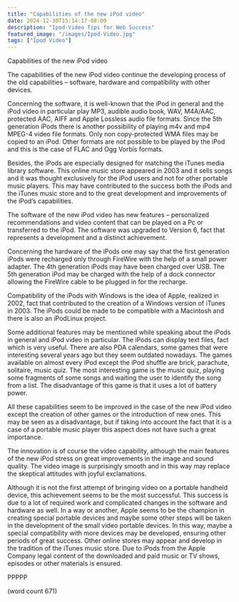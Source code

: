 ```yaml
---
title: "Capabilities of the new iPod video"
date: 2024-12-30T15:14:17-08:00
description: "Ipod-Video Tips for Web Success"
featured_image: "/images/Ipod-Video.jpg"
tags: ["Ipod Video"]
---
```


Capabilities of the new iPod video

	
The capabilities of the new iPod video continue the developing process of the old capabilities – software, hardware and compatibility with other devices. 
	
Concerning the software, it is well-known that the iPod in general and the iPod video in particular play MP3, audible audio book, WAV, M4A/AAC, protected AAC, AIFF and Apple Lossless audio file formats. Since the 5th generation iPods there is another possibility of playing m4v and mp4 MPEG-4 video file formats. Only non copy-protected WMA files may be copied to an iPod. Other formats are not possible to be played by the iPod and this is the case of FLAC and Ogg Vorbis formats. 
      
Besides, the iPods are especially designed for matching the iTunes media library software. This online music store appeared in 2003 and it sells songs and it was thought exclusively for the iPod users and not for other portable music players. This may have contributed to the success both the iPods and the iTunes music store and to the great development and improvements of the iPod’s capabilities.
      
The software of the new iPod video has new features – personalized recommendations and video content that can be played on a Pc or transferred to the iPod. The software was upgraded to Version 6, fact that represents a development and a distinct achievement. 
      
Concerning the hardware of the iPods one may say that the first generation iPods were recharged only through FireWire with the help of a small power adapter. The 4th generation iPods may have been charged over USB. The 5th generation iPod may be charged with the help of a dock connector allowing the FireWire cable to be plugged in for the recharge. 
      
Compatibility of the iPods with Windows is the idea of Apple, realized in 2002, fact that contributed to the creation of a Windows version of iTunes in 2003. The iPods could be made to be compatible with a Macintosh and there is also an iPodLinux project.
	
Some additional features may be mentioned while speaking about the iPods in general and iPod video in particular. The iPods can display text files, fact which is very useful. There are also PDA calendars, some games that were interesting several years ago but they seem outdated nowadays. The games available on almost every iPod except the iPod shuffle are brick, parachute, solitaire, music quiz. The most interesting game is the music quiz, playing some fragments of some songs and waiting the user to identify the song from a list. The disadvantage of this game is that it uses a lot of battery power. 
	
All these capabilities seem to be improved in the case of the new iPod video except the creation of other games or the introduction of new ones. This may be seen as a disadvantage, but if taking into account the fact that it is a case of a portable music player this aspect does not have such a great importance. 
      
The innovation is of course the video capability, although the main features of the new iPod stress on great improvements in the image and sound quality. The video image is surprisingly smooth and in this way may replace the skeptical attitudes with joyful exclamations. 
      
Although it is not the first attempt of bringing video on a portable handheld device, this achievement seems to be the most successful. This success is due to a lot of required work and complicated changes in the software and hardware as well. In a way or another, Apple seems to be the champion in creating special portable devices and maybe some other steps will be taken in the development of the small video portable devices. In this way, maybe a special compatibility with more devices may be developed, ensuring other periods of great success. Other online stores may appear and develop in the tradition of the iTunes music store. Due to iPods from the Apple Company legal content of the downloaded and paid music or TV shows, episodes or other materials is ensured.
      
PPPPP
      
(word count 671)

